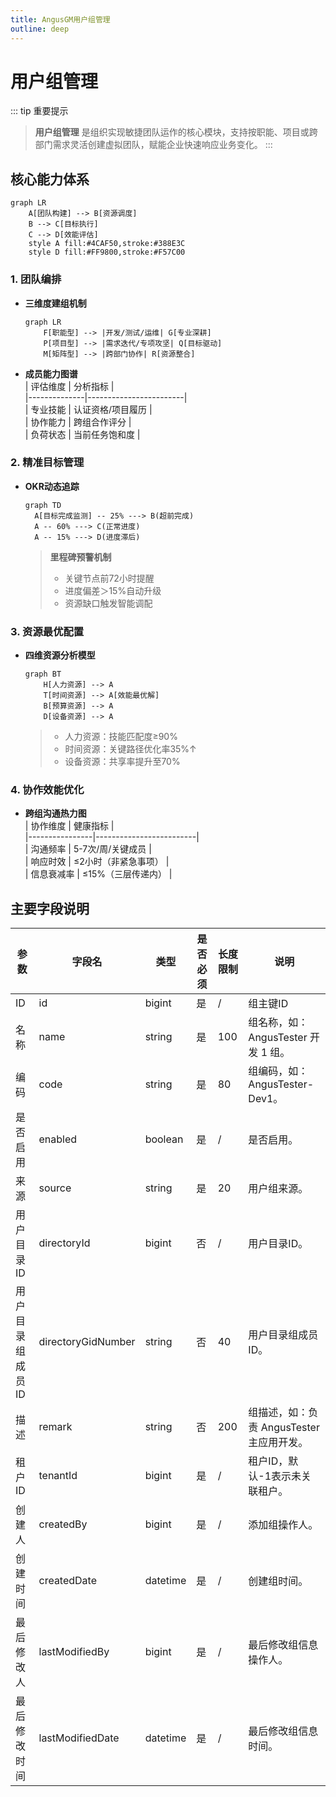 ```yaml
---
title: AngusGM用户组管理
outline: deep
---
```


# 用户组管理

::: tip 重要提示
> **用户组管理** 是组织实现敏捷团队运作的核心模块，支持按职能、项目或跨部门需求灵活创建虚拟团队，赋能企业快速响应业务变化。
:::

## 核心能力体系

```mermaid  
graph LR
    A[团队构建] --> B[资源调度]  
    B --> C[目标执行]  
    C --> D[效能评估]  
    style A fill:#4CAF50,stroke:#388E3C  
    style D fill:#FF9800,stroke:#F57C00  
```  

### 1. 团队编排
- **三维度建组机制**
  ```mermaid  
  graph LR  
      F[职能型] --> |开发/测试/运维| G[专业深耕]  
      P[项目型] --> |需求迭代/专项攻坚| Q[目标驱动]  
      M[矩阵型] --> |跨部门协作| R[资源整合]  
  ```  

- **成员能力图谱**  
  | 评估维度     | 分析指标               |  
  |--------------|------------------------|  
  | 专业技能     | 认证资格/项目履历      |  
  | 协作能力     | 跨组合作评分           |  
  | 负荷状态     | 当前任务饱和度         |

### 2. 精准目标管理
- **OKR动态追踪**
  ```mermaid
  graph TD
    A[目标完成监测] -- 25% ---> B(超前完成)
    A -- 60% ---> C(正常进度)
    A -- 15% ---> D(进度滞后)
   ```
  > **里程碑预警机制**
  > - 关键节点前72小时提醒
  > - 进度偏差＞15%自动升级
  > - 资源缺口触发智能调配

### 3. 资源最优配置
- **四维资源分析模型**
  ```mermaid  
  graph BT  
      H[人力资源] --> A  
      T[时间资源] --> A[效能最优解]  
      B[预算资源] --> A  
      D[设备资源] --> A  
  ```  
  > - 人力资源：技能匹配度≥90%
  > - 时间资源：关键路径优化率35%↑
  > - 设备资源：共享率提升至70%

### 4. 协作效能优化
- **跨组沟通热力图**  
  | 协作维度       | 健康指标                |  
  |----------------|-------------------------|  
  | 沟通频率       | 5-7次/周/关键成员       |  
  | 响应时效       | ≤2小时（非紧急事项）    |  
  | 信息衰减率     | ≤15%（三层传递内）     |


## 主要字段说明

| 参数               | 字段名             | 类型       | 是否必须 | 长度限制 | 说明                                             |
|--------------------|--------------------|----------|----------|----------|--------------------------------------------------|
| ID                | id               | bigint   | 是       | /        | 组主键ID                                         |
| 名称              | name             | string   | 是       | 100      | 组名称，如：AngusTester 开发 1 组。               |
| 编码              | code             | string   | 是       | 80       | 组编码，如：AngusTester-Dev1。                   |
| 是否启用          | enabled          | boolean  | 是       | /        | 是否启用。                                         |
| 来源              | source           | string   | 是       | 20       | 用户组来源。                                       |
| 用户目录ID        | directoryId      | bigint   | 否       | /        | 用户目录ID。                                       |
| 用户目录组成员ID  | directoryGidNumber| string   | 否       | 40       | 用户目录组成员ID。                                 |
| 描述              | remark           | string   | 否       | 200      | 组描述，如：负责 AngusTester 主应用开发。         |
| 租户ID            | tenantId         | bigint   | 是       | /        | 租户ID，默认-1表示未关联租户。                      |
| 创建人            | createdBy        | bigint   | 是       | /        | 添加组操作人。                                    |
| 创建时间          | createdDate      | datetime | 是       | /        | 创建组时间。                                     |
| 最后修改人        | lastModifiedBy   | bigint   | 是       | /        | 最后修改组信息操作人。                            |
| 最后修改时间      | lastModifiedDate | datetime | 是       | /        | 最后修改组信息时间。                              |
